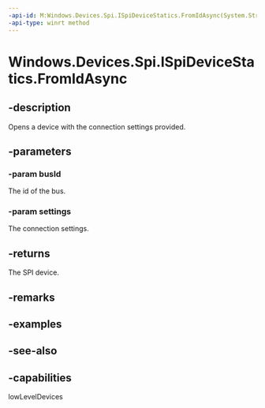 ----api-id: M:Windows.Devices.Spi.ISpiDeviceStatics.FromIdAsync(System.String,Windows.Devices.Spi.SpiConnectionSettings)
-api-type: winrt method
---<!-- Method syntaxpublic Windows.Foundation.IAsyncOperation<Windows.Devices.Spi.SpiDevice> FromIdAsync(System.String busId, Windows.Devices.Spi.SpiConnectionSettings settings)--># Windows.Devices.Spi.ISpiDeviceStatics.FromIdAsync## -descriptionOpens a device with the connection settings provided.## -parameters### -param busIdThe id of the bus.### -param settingsThe connection settings.## -returnsThe SPI device.## -remarks## -examples## -see-also## -capabilitieslowLevelDevices